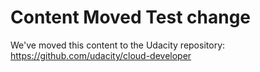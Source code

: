 # Content Moved Test change

We've moved this content to the Udacity repository:
https://github.com/udacity/cloud-developer
